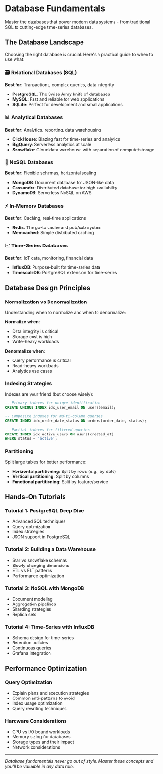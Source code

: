 # Database Fundamentals

Master the databases that power modern data systems - from traditional SQL to cutting-edge time-series databases.

## The Database Landscape

Choosing the right database is crucial. Here's a practical guide to when to use what:

### 🗃️ Relational Databases (SQL)
**Best for**: Transactions, complex queries, data integrity
- **PostgreSQL**: The Swiss Army knife of databases
- **MySQL**: Fast and reliable for web applications
- **SQLite**: Perfect for development and small applications

### 📊 Analytical Databases
**Best for**: Analytics, reporting, data warehousing
- **ClickHouse**: Blazing fast for time-series and analytics
- **BigQuery**: Serverless analytics at scale
- **Snowflake**: Cloud data warehouse with separation of compute/storage

### 🔄 NoSQL Databases
**Best for**: Flexible schemas, horizontal scaling
- **MongoDB**: Document database for JSON-like data
- **Cassandra**: Distributed database for high availability
- **DynamoDB**: Serverless NoSQL on AWS

### ⚡ In-Memory Databases
**Best for**: Caching, real-time applications
- **Redis**: The go-to cache and pub/sub system
- **Memcached**: Simple distributed caching

### 📈 Time-Series Databases
**Best for**: IoT data, monitoring, financial data
- **InfluxDB**: Purpose-built for time-series data
- **TimescaleDB**: PostgreSQL extension for time-series

## Database Design Principles

### Normalization vs Denormalization
Understanding when to normalize and when to denormalize:

**Normalize when**:
- Data integrity is critical
- Storage cost is high
- Write-heavy workloads

**Denormalize when**:
- Query performance is critical
- Read-heavy workloads
- Analytics use cases

### Indexing Strategies
Indexes are your friend (but choose wisely):

```sql
-- Primary indexes for unique identification
CREATE UNIQUE INDEX idx_user_email ON users(email);

-- Composite indexes for multi-column queries
CREATE INDEX idx_order_date_status ON orders(order_date, status);

-- Partial indexes for filtered queries
CREATE INDEX idx_active_users ON users(created_at) 
WHERE status = 'active';
```

### Partitioning
Split large tables for better performance:

- **Horizontal partitioning**: Split by rows (e.g., by date)
- **Vertical partitioning**: Split by columns
- **Functional partitioning**: Split by feature/service

## Hands-On Tutorials

### Tutorial 1: PostgreSQL Deep Dive
- Advanced SQL techniques
- Query optimization
- Index strategies
- JSON support in PostgreSQL

### Tutorial 2: Building a Data Warehouse
- Star vs snowflake schemas
- Slowly changing dimensions
- ETL vs ELT patterns
- Performance optimization

### Tutorial 3: NoSQL with MongoDB
- Document modeling
- Aggregation pipelines
- Sharding strategies
- Replica sets

### Tutorial 4: Time-Series with InfluxDB
- Schema design for time-series
- Retention policies
- Continuous queries
- Grafana integration

## Performance Optimization

### Query Optimization
- Explain plans and execution strategies
- Common anti-patterns to avoid
- Index usage optimization
- Query rewriting techniques

### Hardware Considerations
- CPU vs I/O bound workloads
- Memory sizing for databases
- Storage types and their impact
- Network considerations

---

*Database fundamentals never go out of style. Master these concepts and you'll be valuable in any data role.*
